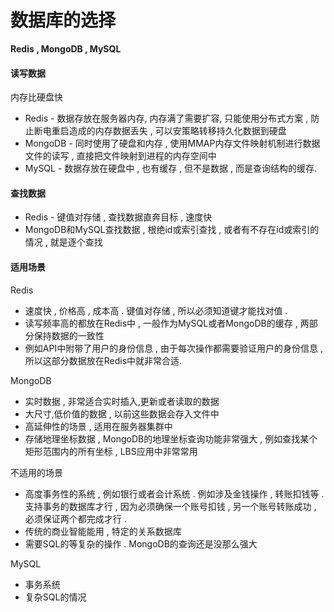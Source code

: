 # 数据库的选择

**Redis , MongoDB , MySQL**

#### 读写数据

内存比硬盘快

* Redis - 数据存放在服务器内存, 内存满了需要扩容, 只能使用分布式方案 , 防止断电重启造成的内存数据丢失 , 可以安策略转移持久化数据到硬盘
* MongoDB - 同时使用了硬盘和内存 , 使用MMAP内存文件映射机制进行数据文件的读写 , 直接把文件映射到进程的内存空间中
* MySQL - 数据存放在硬盘中 , 也有缓存 , 但不是数据 , 而是查询结构的缓存.

#### 查找数据

* Redis - 键值对存储 , 查找数据直奔目标 , 速度快
* MongoDB和MySQL查找数据 , 根绝id或索引查找 , 或者有不存在id或索引的情况 , 就是逐个查找

#### 适用场景

Redis

* 速度快 , 价格高 , 成本高 . 键值对存储 , 所以必须知道键才能找对值 . 
* 读写频率高的都放在Redis中 , 一般作为MySQL或者MongoDB的缓存 , 两部分保持数据的一致性
* 例如API中附带了用户的身份信息 , 由于每次操作都需要验证用户的身份信息 , 所以这部分数据放在Redis中就非常合适.

MongoDB

* 实时数据 , 非常适合实时插入,更新或者读取的数据
* 大尺寸,低价值的数据 , 以前这些数据会存入文件中
* 高延伸性的场景 , 适用在服务器集群中
* 存储地理坐标数据 , MongoDB的地理坐标查询功能非常强大 , 例如查找某个矩形范围内的所有坐标 , LBS应用中非常常用

不适用的场景

* 高度事务性的系统 , 例如银行或者会计系统 . 例如涉及金钱操作 , 转账扣钱等 . 支持事务的数据库才行 , 因为必须确保一个账号扣钱 , 另一个账号转账成功 , 必须保证两个都完成才行 . 
* 传统的商业智能能用 , 特定的关系数据库
* 需要SQL的等复杂的操作 . MongoDB的查询还是没那么强大

MySQL

* 事务系统
* 复杂SQL的情况



